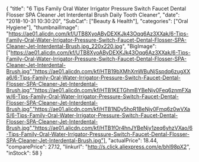 {
	"title": "6 Tips Family Oral Water Irrigator Pressure Switch Faucet Dental Flosser SPA Cleaner Jet Interdental Brush Daily Tooth Cleaner",
	"date": "2018-10-31 10:30:20",
	"SubCat": ["Beauty & Health"],
	"categories": ["Oral Hygiene"],
	"thumbnailImage": "https://ae01.alicdn.com/kf/UTB8XyoAByDEXKJk43Oqq6Az3XXak/6-Tips-Family-Oral-Water-Irrigator-Pressure-Switch-Faucet-Dental-Flosser-SPA-Cleaner-Jet-Interdental-Brush.jpg_220x220.jpg",
	"BigImage": ["https://ae01.alicdn.com/kf/UTB8XyoAByDEXKJk43Oqq6Az3XXak/6-Tips-Family-Oral-Water-Irrigator-Pressure-Switch-Faucet-Dental-Flosser-SPA-Cleaner-Jet-Interdental-Brush.jpg","https://ae01.alicdn.com/kf/HTB19bXMhXmWBuNjSspdq6zugXXa6/6-Tips-Family-Oral-Water-Irrigator-Pressure-Switch-Faucet-Dental-Flosser-SPA-Cleaner-Jet-Interdental-Brush.jpg","https://ae01.alicdn.com/kf/HTB1KETGhmBYBeNjy0Feq6znmFXaw/6-Tips-Family-Oral-Water-Irrigator-Pressure-Switch-Faucet-Dental-Flosser-SPA-Cleaner-Jet-Interdental-Brush.jpg","https://ae01.alicdn.com/kf/HTB1NDy5hoR1BeNjy0Fmq6z0wVXaS/6-Tips-Family-Oral-Water-Irrigator-Pressure-Switch-Faucet-Dental-Flosser-SPA-Cleaner-Jet-Interdental-Brush.jpg","https://ae01.alicdn.com/kf/HTB1fOr4hnJYBeNjy1zeq6yhzVXao/6-Tips-Family-Oral-Water-Irrigator-Pressure-Switch-Faucet-Dental-Flosser-SPA-Cleaner-Jet-Interdental-Brush.jpg"],
	"actualPrice": 18.44,
	"comparePrice": 27.12,
	"linkurl": "http://s.click.aliexpress.com/e/bhl98pX2",
	"inStock": 58
}
